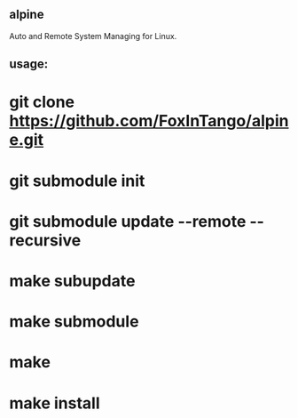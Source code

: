 ## alpine
Auto and Remote System Managing for Linux.

## usage:
# git clone https://github.com/FoxInTango/alpine.git
#  git submodule init
#  git submodule update --remote --recursive

#  make subupdate
#  make submodule

#  make

#  make install
